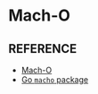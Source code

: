 # Mach-O

## REFERENCE

- [Mach-O](https://en.wikipedia.org/wiki/Mach-O)
- [Go `macho` package](https://pkg.go.dev/debug/macho)